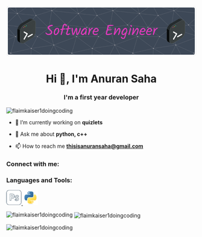 ![logo](https://github.com/TarunGoel93/TarunGoel93/blob/main/github-header-image%20(1).png)

<h1 align="center">Hi 👋, I'm Anuran Saha</h1>
<h3 align="center">I'm a first year developer</h3>

<p align="left"> <img src="https://komarev.com/ghpvc/?username=flaimkaiser1doingcoding&label=Profile%20views&color=0e75b6&style=flat" alt="flaimkaiser1doingcoding" /> </p>

- 🔭 I’m currently working on **quizlets**

- 💬 Ask me about **python, c++**

- 📫 How to reach me **thisisanuransaha@gmail.com**

<h3 align="left">Connect with me:</h3>
<p align="left">
</p>

<h3 align="left">Languages and Tools:</h3>
<p align="left"> <a href="https://www.photoshop.com/en" target="_blank" rel="noreferrer"> <img src="https://raw.githubusercontent.com/devicons/devicon/master/icons/photoshop/photoshop-line.svg" alt="photoshop" width="40" height="40"/> </a> <a href="https://www.python.org" target="_blank" rel="noreferrer"> <img src="https://raw.githubusercontent.com/devicons/devicon/master/icons/python/python-original.svg" alt="python" width="40" height="40"/> </a> </p>

<p><img align="left" src="https://github-readme-stats.vercel.app/api/top-langs?username=flaimkaiser1doingcoding&show_icons=true&locale=en&layout=compact" alt="flaimkaiser1doingcoding" /></p>

<p>&nbsp;<img align="center" src="https://github-readme-stats.vercel.app/api?username=flaimkaiser1doingcoding&show_icons=true&locale=en" alt="flaimkaiser1doingcoding" /></p>

<p><img align="center" src="https://github-readme-streak-stats.herokuapp.com/?user=flaimkaiser1doingcoding&" alt="flaimkaiser1doingcoding" /></p>

